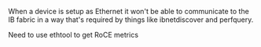When a device is setup as Ethernet it won't be able to communicate to the IB fabric in a way that's required by things like ibnetdiscover and perfquery. 

Need to use ethtool to get RoCE metrics
